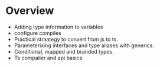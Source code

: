 # Overview

- Adding type information to variables
- configure compiles
- Practical straategy to convert from js to ts.
- Parameterixing interfaces and type aliases with generics.
- Conditional, mapped and branded types.
- Ts compalier and api basics
